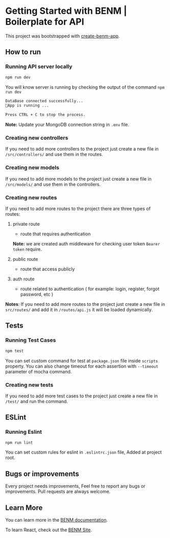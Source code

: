 # Getting Started with BENM | Boilerplate for API 

This project was bootstrapped with [create-benm-app](https://github.com/umagol/BENM).


## How to run

### Running API server locally

```bash
npm run dev
```

You will know server is running by checking the output of the command `npm run dev`

```bash
DataBase connected successfully...
🚀App is running ... 

Press CTRL + C to stop the process.
```

**Note:** Update your MongoDB connection string in `.env` file.

### **Creating new controllers**

If you need to add more controllers to the project just create a new file in `/src/controllers/` and use them in the routes.


### **Creating new models**

If you need to add more models to the project just create a new file in `/src/models/` and use them in the controllers.


### **Creating new routes**

If you need to add more routes to the project there are three types of routes:
1. private route
    - route that requires authentication

    **Note:** we are created auth middleware for checking user token `Bearer token` require.

2. public route
    - route that access publicly


3. auth route
    - route related to authentication ( for example: login, register, forgot password, etc )

**Notes**: If you need to add more routes to the project just create a new file in `src/routes/` and add it in `/routes/api.js` it will be loaded dynamically.

## Tests

### Running Test Cases

```bash
npm test
```

You can set custom command for test at `package.json` file inside `scripts` property. You can also change timeout for each assertion with `--timeout` parameter of mocha command.

### Creating new tests

If you need to add more test cases to the project just create a new file in `/test/` and run the command.

## ESLint

### Running Eslint

```bash
npm run lint
```

You can set custom rules for eslint in `.eslintrc.json` file, Added at project root.

## Bugs or improvements

Every project needs improvements, Feel free to report any bugs or improvements. Pull requests are always welcome.



## Learn More

You can learn more in the [BENM documentation](https://github.com/umagol/BENM).

To learn React, check out the [BENM Site](https://umagol.github.io/BENM/).
